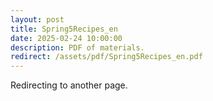 ```yaml
---
layout: post
title: Spring5Recipes_en
date: 2025-02-24 10:00:00
description: PDF of materials.
redirect: /assets/pdf/Spring5Recipes_en.pdf
---
```


Redirecting to another page.

